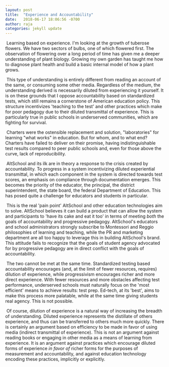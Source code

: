 ```yaml
---
layout: post
title:  "Experience and Accountability"
date:   2018-06-17 18:06:56 -0700
author: raja
categories: jekyll update
---
```


​	Learning based on experience. I'm looking at the growth of tuberose flowers. We have two sectors of bulbs, one of which flowered first. The observation of flowering over a long period of time has given me a deeper understanding of plant biology. Growing my own garden has taught me how to diagnose plant health and build a basic internal model of how a plant grows.

​	This type of understanding is entirely different from reading an account of the same, or consuming some other media. Regardless of the medium, the understanding derived is necessarily diluted from experiencing it yourself. It is on these grounds that I oppose accountability based on standardized tests, which still remains a cornerstone of American education policy. This structure incentivizes 'teaching to the test' and other practices which make for poor pedagogy due to their diluted transmittal of experience. This is particularly true in public schools in underserved communities, which are fighting for survival.

​	Charters were the ostensible replacement and solution, "laboratories" for learning "what works" in education. But for whom, and to what end? Charters have failed to deliver on their promise, having indistinguishable test results compared to peer public schools and, even for those above the curve, lack of reproducibility.

​	AltSchool and its ilk are in theory a response to the crisis created by accountability. To progress in a system incentivizing diluted experiential transmittal, in which each component in the system is directed towards test scores, an emphasis on compliance through documentation emerges. This becomes the priority of the educator, the principal, the district superintendent, the state board, the federal Department of Education. This has posed quite a challenge for educators and students in particular.

​	This is the real 'pain point' AltSchool and other education technologies aim to solve. AltSchool believes it can build a product that can allow the system and participants to 'have its cake and eat it too' in terms of meeting _both_ the goals of accountability and progressive pedagogy. AltSchool's educators and school administrators strongly subscribe to Montessori and Reggio philosophies of learning and teaching, while the PR and marketing department are all too happy to leverage this in building AltSchool's brand. This attitude fails to recognize that the goals of student agency advocated for by progressive pedagogy are in direct conflict with the goals of accountability.

​	The two cannot be met at the same time. Standardized testing based accountability encourages (and, at the limit of fewer resources, requires) dilution of experience, while progressivism encourages richer and more direct experience. With fewer resources and more obstacles affecting test performance, underserved schools must naturally focus on the 'most efficient' means to achieve results: test prep. Ed-tech, at its 'best', aims to make this process more palatable, while at the same time giving students real agency. This is not possible.

​	Of course, dilution of experience is a natural way of increasing the breadth of understanding. Diluted experience represents the distillate of others experience, and thus can be transferred to others much more quickly. There is certainly an argument based on efficiency to be made in favor of using media (indirect transmittal of experience). This is not an argument against reading books or engaging in other media as a means of learning from experience. It is an argument against practices which encourage diluted forms of experience _in favor of_ richer forms for the purposes of measurement and accountability, and against education technology encoding these practices, implicitly or explicitly.
